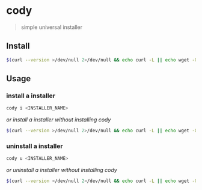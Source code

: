 # cody

> simple universal installer

## Install

```sh
$(curl --version >/dev/null 2>/dev/null && echo curl -L || echo wget -O-) https://gitlab.com/risserlabs/community/cody/-/raw/main/cody.sh 2>/dev/null | sh -s i cody
```

## Usage

### install a installer

```sh
cody i <INSTALLER_NAME>
```

_or install a installer without installing cody_

```sh
$(curl --version >/dev/null 2>/dev/null && echo curl -L || echo wget -O-) https://gitlab.com/risserlabs/community/cody/-/raw/main/cody.sh 2>/dev/null | sh -s i <INSTALLER_NAME>
```

### uninstall a installer

```sh
cody u <INSTALLER_NAME>
```

_or uninstall a installer without installing cody_

```sh
$(curl --version >/dev/null 2>/dev/null && echo curl -L || echo wget -O-) https://gitlab.com/risserlabs/community/cody/-/raw/main/cody.sh 2>/dev/null | sh -s u <INSTALLER_NAME>
```
